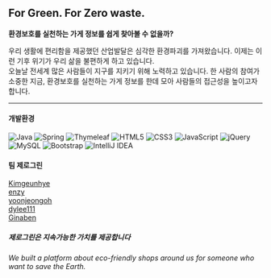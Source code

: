 ## For Green. For Zero waste.
**환경보호를 실천하는 가게 정보를 쉽게 찾아볼 수 없을까?**<br>

우리 생활에 편리함을 제공했던 산업발달은 심각한 환경파괴를 가져왔습니다. 이제는 이런 기후 위기가 우리 삶을 불편하게 하고 있습니다.<br>
오늘날 전세계 많은 사람들이 지구를 지키기 위해 노력하고 있습니다. 한 사람의 참여가 소중한 지금, 환경보호를 실천하는 가게 정보를 한데 모아 사람들의 접근성을 높이고자 합니다.
***
#### 개발환경
![Java](https://img.shields.io/badge/java-%23ED8B00.svg?style=for-the-badge&logo=java&logoColor=white)
![Spring](https://img.shields.io/badge/spring-%236DB33F.svg?style=for-the-badge&logo=spring&logoColor=white)
![Thymeleaf](https://img.shields.io/badge/Thymeleaf-%23005C0F.svg?style=for-the-badge&logo=Thymeleaf&logoColor=white)
![HTML5](https://img.shields.io/badge/html5-%23E34F26.svg?style=for-the-badge&logo=html5&logoColor=white)
![CSS3](https://img.shields.io/badge/CSS3-1572B6?style=for-the-badge&logo=css3&logoColor=white)
![JavaScript](https://img.shields.io/badge/javascript-%23323330.svg?style=for-the-badge&logo=javascript&logoColor=%23F7DF1E)
![jQuery](https://img.shields.io/badge/jquery-%230769AD.svg?style=for-the-badge&logo=jquery&logoColor=white)
![MySQL](https://img.shields.io/badge/mysql-%2300f.svg?style=for-the-badge&logo=mysql&logoColor=white)
![Bootstrap](https://img.shields.io/badge/bootstrap-%23563D7C.svg?style=for-the-badge&logo=bootstrap&logoColor=white)
![IntelliJ IDEA](https://img.shields.io/badge/IntelliJIDEA-000000.svg?style=for-the-badge&logo=intellij-idea&logoColor=white)

#### 팀 제로그린
[Kimgeunhye](https://github.com/Kimgeunhye)<br>
[enzy](https://github.com/aibeam)<br>
[yoonjeongoh](https://github.com/yoonjeongoh)<br>
[dylee111](https://github.com/dylee111)<br>
[Ginaben](https://github.com/Ginaben)<br>

##### 제로그린은 지속가능한 가치를 제공합니다
###### We built a platform about eco-friendly shops around us for someone who want to save the Earth.


